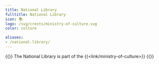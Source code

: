 ```yaml
---
title: National Library
fulltitle: National Library
icon: 📚
logo: /svg/crests/ministry-of-culture.svg
color: culture

aliases:
- /national-library/
---
```

{{<note series>}}
 The National Library is part of the {{<link/ministry-of-culture>}}
{{</note>}}